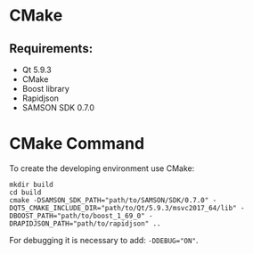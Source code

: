 # CMake

## Requirements:

- Qt 5.9.3
- CMake
- Boost library
- Rapidjson
- SAMSON SDK 0.7.0

# CMake Command

To create the developing environment use CMake:

```
mkdir build
cd build
cmake -DSAMSON_SDK_PATH="path/to/SAMSON/SDK/0.7.0" -DQT5_CMAKE_INCLUDE_DIR="path/to/Qt/5.9.3/msvc2017_64/lib" -DBOOST_PATH="path/to/boost_1_69_0" -DRAPIDJSON_PATH="path/to/rapidjson" ..
```
For debugging it is necessary to add: `-DDEBUG="ON"`.
